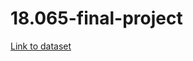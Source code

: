 # 18.065-final-project

[Link to dataset](https://snap.stanford.edu/data/soc-RedditHyperlinks.html)

